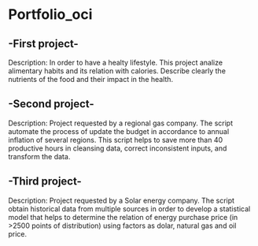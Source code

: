 # Portfolio_oci
## -First project-
Description: In order to have a healty lifestyle. This project analize alimentary habits and its relation with calories. Describe clearly the nutrients of the food and their impact in the health.


## -Second project-
Description: Project requested by a regional gas company. The script automate the process of update the budget in accordance to annual inflation of several regions. This script helps to save more than 40 productive hours in cleansing data, correct inconsistent inputs, and transform the data.


## -Third project-
Description: Project requested by a Solar energy company. The script obtain historical data from multiple sources in order to develop a statistical model that helps to determine the relation of energy purchase price (in >2500 points of distribution) using factors as dolar, natural gas and oil price.
